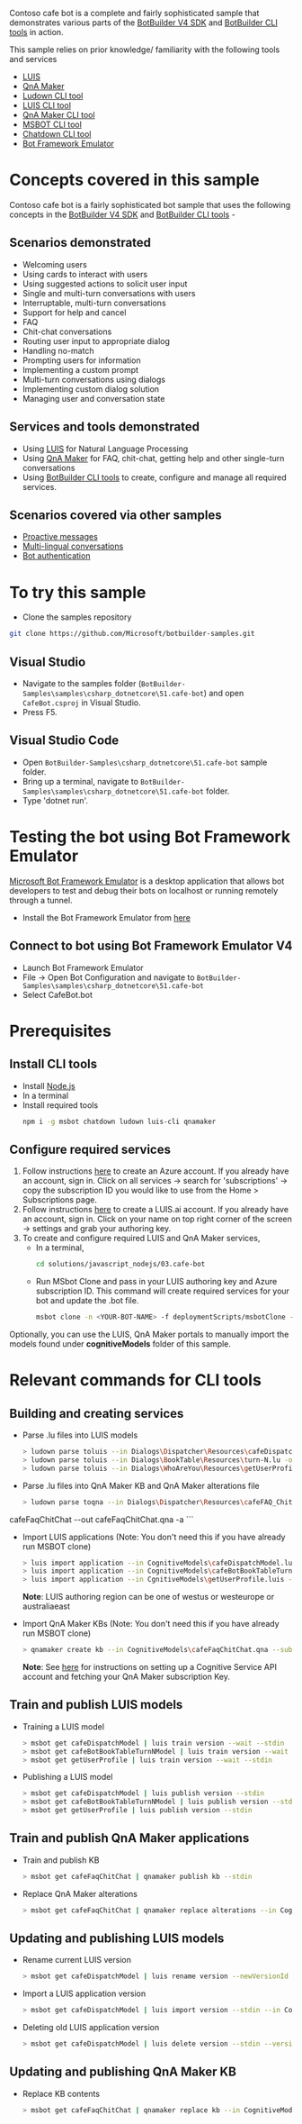 Contoso cafe bot is a complete and fairly sophisticated sample that demonstrates various parts of the [BotBuilder V4 SDK](https://github.com/microsoft/botbuilder-js) and [BotBuilder CLI tools](https://github.com/microsoft/botbuilder-tools) in action. 

This sample relies on prior knowledge/ familiarity with the following tools and services 
- [LUIS](https://luis.ai)
- [QnA Maker](https://qnamaker.ai)
- [Ludown CLI tool](https://github.com/Microsoft/botbuilder-tools/tree/master/packages/Ludown)
- [LUIS CLI tool](https://github.com/Microsoft/botbuilder-tools/tree/master/packages/LUIS)
- [QnA Maker CLI tool](https://github.com/Microsoft/botbuilder-tools/tree/master/packages/QnAMaker)
- [MSBOT CLI tool](https://github.com/Microsoft/botbuilder-tools/tree/master/packages/MSBot)
- [Chatdown CLI tool](https://github.com/Microsoft/botbuilder-tools/tree/master/packages/Chatdown)
- [Bot Framework Emulator](https://github.com/Microsoft/BotFramework-Emulator)

# Concepts covered in this sample
Contoso cafe bot is a fairly sophisticated bot sample that uses the following concepts in the [BotBuilder V4 SDK](https://github.com/microsoft/botbuilder-js) and [BotBuilder CLI tools](https://github.com/microsoft/botbuilder-tools) - 

## Scenarios demonstrated
- Welcoming users
- Using cards to interact with users
- Using suggested actions to solicit user input
- Single and multi-turn conversations with users
- Interruptable, multi-turn conversations
- Support for help and cancel
- FAQ
- Chit-chat conversations
- Routing user input to appropriate dialog
- Handling no-match 
- Prompting users for information
- Implementing a custom prompt
- Multi-turn conversations using dialogs
- Implementing custom dialog solution
- Managing user and conversation state

## Services and tools demonstrated
- Using [LUIS](https://luis.ai) for Natural Language Processing
- Using [QnA Maker](https://qnamaker.ai) for FAQ, chit-chat, getting help and other single-turn conversations
- Using [BotBuilder CLI tools](https://github.com/microsoft/botbuilder-tools) to create, configure and manage all required services.

## Scenarios covered via other samples
- [Proactive messages](../../../samples/javascript_nodejs/16.proactive-messages)
- [Multi-lingual conversations](../../../samples/javascript_nodejs/17.multi-lingual-conversations)
- [Bot authentication](../../../samples/javascript_nodejs/18.bot-authentication)

# To try this sample
- Clone the samples repository
```bash
git clone https://github.com/Microsoft/botbuilder-samples.git

```
## Visual Studio
- Navigate to the samples folder (`BotBuilder-Samples\samples\csharp_dotnetcore\51.cafe-bot`) and open `CafeBot.csproj` in Visual Studio.
- Press F5.
## Visual Studio Code
- Open `BotBuilder-Samples\csharp_dotnetcore\51.cafe-bot` sample folder.
- Bring up a terminal, navigate to `BotBuilder-Samples\samples\csharp_dotnetcore\51.cafe-bot` folder.
- Type 'dotnet run'.


# Testing the bot using Bot Framework Emulator
[Microsoft Bot Framework Emulator](https://aka.ms/botframework-emulator) is a desktop application that allows bot developers to test and debug their bots on localhost or running remotely through a tunnel.

- Install the Bot Framework Emulator from [here](https://github.com/Microsoft/BotFramework-Emulator/releases)

## Connect to bot using Bot Framework Emulator V4
- Launch Bot Framework Emulator
- File -> Open Bot Configuration and navigate to `BotBuilder-Samples\samples\csharp_dotnetcore\51.cafe-bot`
- Select CafeBot.bot

# Prerequisites
## Install CLI tools

- Install [Node.js](https://nodejs.org/)
- In a terminal
- Install required tools
    ```bash
    npm i -g msbot chatdown ludown luis-cli qnamaker 
    ```

## Configure required services
1. Follow instructions [here](https://portal.azure.com) to create an Azure account. If you already have an account, sign in. Click on all services -> search for 'subscriptions' -> copy the subscription ID you would like to use from the Home > Subscriptions page.
2. Follow instructions [here](https://www.luis.ai/home) to create a LUIS.ai account. If you already have an account, sign in. Click on your name on top right corner of the screen -> settings and grab your authoring key.
3. To create and configure required LUIS and QnA Maker services, 
    - In a terminal,
        ```bash
        cd solutions/javascript_nodejs/03.cafe-bot
        ```
    - Run MSbot Clone and pass in your LUIS authoring key and Azure subscription ID. This command will create required services for your bot and update the .bot file.
        ```bash
        msbot clone -n <YOUR-BOT-NAME> -f deploymentScripts/msbotClone -l <Bot service location> --luisAuthoringKey <Key from step-2 above> --subscriptionId <Key from step-1 above>
        ```

Optionally, you can use the LUIS, QnA Maker portals to manually import the models found under **cognitiveModels** folder of this sample. 

# Relevant commands for CLI tools
## Building and creating services
- Parse .lu files into LUIS models
    ```bash
    > ludown parse toluis --in Dialogs\Dispatcher\Resources\cafeDispatchModel.lu -o cognitiveModels -n cafeDispatchModel --out cafeDispatchModel.luis
    > ludown parse toluis --in Dialogs\BookTable\Resources\turn-N.lu -o cognitiveModels -n cafeBotBookTableTurnNModel --out cafeBotBookTableTurnN.luis
    > ludown parse toluis --in Dialogs\WhoAreYou\Resources\getUserProfile.lu -o cognitiveModels -n getUserProfile --out getUserProfile.luis
    ```
- Parse .lu files into QnA Maker KB and QnA Maker alterations file
    ```bash
    > ludown parse toqna --in Dialogs\Dispatcher\Resources\cafeFAQ_ChitChat.lu -o cognitiveModels -n
cafeFaqChitChat --out cafeFaqChitChat.qna -a
    ```
- Import LUIS applications (Note: You don't need this if you have already run MSBOT clone)
    ```bash
    > luis import application --in CognitiveModels\cafeDispatchModel.luis --authoringKey <Your LUIS authoring key> --region <LUIS-Authoring-Region> --msbot | msbot connect luis --stdin
    > luis import application --in CognitiveModels\cafeBotBookTableTurnN.luis --authoringKey <Your LUIS authoring key> --region <LUIS-Authoring-Region> --msbot | msbot connect luis --stdin
    > luis import application --in CgnitiveModels\getUserProfile.luis --authoringKey <Your LUIS authoring key> --region <LUIS-Authoring-Region> --msbot | msbot connect luis --stdin
    ```
    **Note**: LUIS authoring region can be one of westus or westeurope or australiaeast

- Import QnA Maker KBs (Note: You don't need this if you have already run MSBOT clone)
    ```bash
    > qnamaker create kb --in CognitiveModels\cafeFaqChitChat.qna --subscriptionKey <YOUR QnA Maker Subscription Key> --msbot | msbot connect qna --stdin
    ```
    **Note**: See [here](https://docs.microsoft.com/en-us/azure/cognitive-services/qnamaker/quickstarts/create-new-kb-nodejs) for instructions on setting up a Cognitive Service API account and fetching your QnA Maker subscription Key. 

## Train and publish LUIS models
- Training a LUIS model
    ```bash
    > msbot get cafeDispatchModel | luis train version --wait --stdin
    > msbot get cafeBotBookTableTurnNModel | luis train version --wait --stdin
    > msbot get getUserProfile | luis train version --wait --stdin
    ```
- Publishing a LUIS model
    ```bash
    > msbot get cafeDispatchModel | luis publish version --stdin
    > msbot get cafeBotBookTableTurnNModel | luis publish version --stdin
    > msbot get getUserProfile | luis publish version --stdin
    ```

## Train and publish QnA Maker applications
- Train and publish KB
    ```bash
    > msbot get cafeFaqChitChat | qnamaker publish kb --stdin
    ```
- Replace QnA Maker alterations
    ```bash
    > msbot get cafeFaqChitChat | qnamaker replace alterations --in CognitiveModels\cafeFaqChitChat.qna_Alterations.json --stdin
    ```

## Updating and publishing LUIS models
- Rename current LUIS version
    ```bash
    > msbot get cafeDispatchModel | luis rename version --newVersionId 0.1_old --stdin
    ```
- Import a LUIS application version
    ```bash
    > msbot get cafeDispatchModel | luis import version --stdin --in CognitiveModels\cafeDispatchModel.luis
    ```
- Deleting old LUIS application version
    ```bash
    > msbot get cafeDispatchModel | luis delete version --stdin --versionId 0.1_old
    ```

## Updating and publishing QnA Maker KB

- Replace KB contents
    ```bash
    > msbot get cafeFaqChitChat | qnamaker replace kb --in CognitiveModels\cafeFaqChitChat.qna --stdin
    ```
